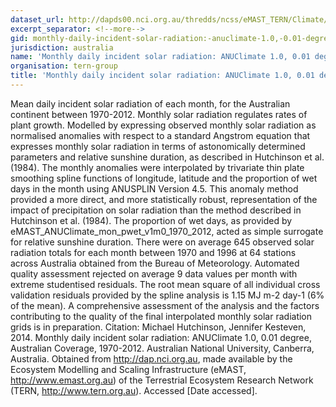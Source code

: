 ```yaml
---
dataset_url: http://dapds00.nci.org.au/thredds/ncss/eMAST_TERN/Climate/eMAST/ANUClimate/0_01deg/v1m0_aus/mon/land/rrad/e_01/1970_2012/eMAST_ANUClimate_mon_rrad_v1m0_1970_2012_agg.ncml/pointDataset.html
excerpt_separator: <!--more-->
gid: monthly-daily-incident-solar-radiation:-anuclimate-1.0,-0.01-degree,-australian-coverage,-1970-2012
jurisdiction: australia
name: 'Monthly daily incident solar radiation: ANUClimate 1.0, 0.01 degree, Australian Coverage, 1970-2012'
organisation: tern-group
title: 'Monthly daily incident solar radiation: ANUClimate 1.0, 0.01 degree, Australian Coverage, 1970-2012'
---
```


Mean daily incident solar radiation of each month, for the Australian continent between 1970-2012. Monthly solar radiation regulates rates of plant growth. Modelled by expressing observed monthly solar radiation as normalised anomalies with respect to a standard Angstrom equation that expresses monthly solar radiation in terms of astonomically determined parameters and relative sunshine duration, as described in Hutchinson et al. (1984). The monthly anomalies were interpolated by trivariate thin plate smoothing spline functions of longitude, latitude and the proportion of wet days in the month using ANUSPLIN Version 4.5. This anomaly method provided a more direct, and more statistically robust, representation of the impact of precipitation on solar radiation than the method described in Hutchinson et al. (1984). The proportion of wet days, as provided by  eMAST_ANUClimate_mon_pwet_v1m0_1970_2012, acted as simple surrogate for relative sunshine duration. There were on average 645 observed solar radiation totals for each month between 1970 and 1996 at 64 stations across Australia obtained from the Bureau of Meteorology. Automated quality assessment rejected on average 9 data values per month with extreme studentised residuals. The root mean square of all individual cross validation residuals provided by the spline analysis is 1.15 MJ m-2 day-1 (6% of the mean). A comprehensive assessment of the analysis and the factors contributing to the quality of the final interpolated monthly solar radiation grids is in preparation.  Citation: Michael Hutchinson, Jennifer Kesteven, 2014. Monthly daily incident solar radiation: ANUClimate 1.0, 0.01 degree, Australian Coverage, 1970-2012. Australian National University, Canberra, Australia. Obtained from http://dap.nci.org.au, made available by the Ecosystem Modelling and Scaling Infrastructure (eMAST, http://www.emast.org.au) of the Terrestrial Ecosystem Research Network (TERN, http://www.tern.org.au). Accessed [Date accessed].